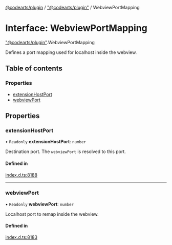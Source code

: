 [@codearts/plugin](../README.md) / ["@codearts/plugin"](../modules/_codearts_plugin_.md) / WebviewPortMapping

# Interface: WebviewPortMapping

["@codearts/plugin"](../modules/_codearts_plugin_.md).WebviewPortMapping

Defines a port mapping used for localhost inside the webview.

## Table of contents

### Properties

- [extensionHostPort](codearts_plugin_.WebviewPortMapping.md#extensionhostport)
- [webviewPort](codearts_plugin_.WebviewPortMapping.md#webviewport)

## Properties

### extensionHostPort

• `Readonly` **extensionHostPort**: `number`

Destination port. The `webviewPort` is resolved to this port.

#### Defined in

[index.d.ts:8188](https://github.com/huaweicloud/cloudide-plugin-api/blob/a055dd0/index.d.ts#L8188)

___

### webviewPort

• `Readonly` **webviewPort**: `number`

Localhost port to remap inside the webview.

#### Defined in

[index.d.ts:8183](https://github.com/huaweicloud/cloudide-plugin-api/blob/a055dd0/index.d.ts#L8183)
